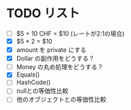 # TODO リスト

- [ ] $5 + 10 CHF = $10 (レートが2:1の場合)
- [x] $5 * 2 = $10
- [x] amount を private にする
- [x] Dollar の副作用をどうする？
- [ ] Money の丸め処理をどうする？
- [x] Equals()
- [ ] HashCode()
- [ ] nullとの等価性比較
- [ ] 他のオブジェクトとの等価性比較

